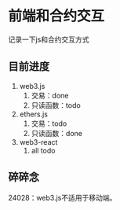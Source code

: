 # 前端和合约交互

记录一下js和合约交互方式

## 目前进度

1. web3.js
   1. 交易：done
   2. 只读函数：todo
2. ethers.js
   1. 交易：todo
   2. 只读函数：done
3. web3-react
   1. all todo

## 碎碎念

24028：web3.js不适用于移动端。